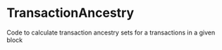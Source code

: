 # TransactionAncestry
Code to calculate transaction ancestry sets for a transactions in a given block
